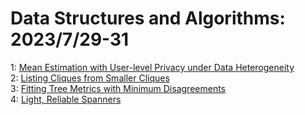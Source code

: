 # Data Structures and Algorithms: 2023/7/29-31  
1: [Mean Estimation with User-level Privacy under Data Heterogeneity](https://doi.org/10.48550/arXiv.2307.15835)  
2: [Listing Cliques from Smaller Cliques](https://doi.org/10.48550/arXiv.2307.15871)  
3: [Fitting Tree Metrics with Minimum Disagreements](https://doi.org/10.48550/arXiv.2307.16066)  
4: [Light, Reliable Spanners](https://doi.org/10.48550/arXiv.2307.16612)  